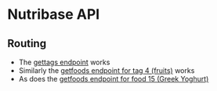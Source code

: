 # Nutribase API
## Routing
* The [gettags endpoint](https://objectivedynamics.co.uk/nutribase/getTags) works
* Similarly the [getfoods endpoint for tag 4 (fruits)](https://objectivedynamics.co.uk/nutribase/getFoods?tagId=4) works
* As does the [getfoods endpoint for food 15 (Greek Yoghurt)](https://objectivedynamics.co.uk/nutribase/getSingleFood?foodId=15)
